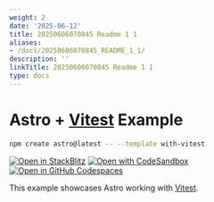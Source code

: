```yaml
---
weight: 2
date: '2025-06-12'
title: 20250606070845 Readme 1 1
aliases:
- /docs/20250606070845_README_1_1/
description: ''
linkTitle: 20250606070845 Readme 1 1
type: docs
---
```


# Astro + [Vitest](https://vitest.dev/) Example

```sh
npm create astro@latest -- --template with-vitest
```

[![Open in StackBlitz](https://developer.stackblitz.com/img/open_in_stackblitz.svg)](https://stackblitz.com/github/withastro/astro/tree/latest/examples/with-vitest)
[![Open with CodeSandbox](https://assets.codesandbox.io/github/button-edit-lime.svg)](https://codesandbox.io/p/sandbox/github/withastro/astro/tree/latest/examples/with-vitest)
[![Open in GitHub Codespaces](https://github.com/codespaces/badge.svg)](https://codespaces.new/withastro/astro?devcontainer_path=.devcontainer/with-vitest/devcontainer.json)

This example showcases Astro working with [Vitest](https://vitest.dev/).
